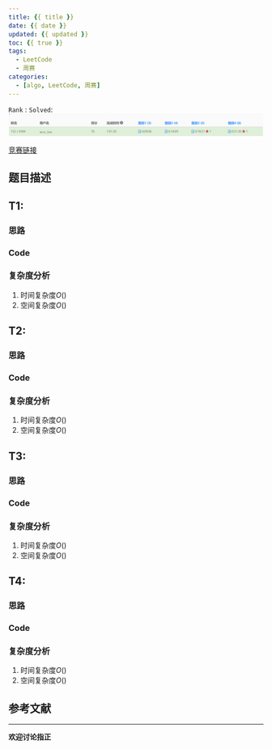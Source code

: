```yaml
---
title: {{ title }}
date: {{ date }}
updated: {{ updated }}
toc: {{ true }}
tags:
  - LeetCode
  - 周赛
categories:
  - [algo, LeetCode, 周赛]
---
```


`Rank` : 
`Solved`:
![](https://github.com/CsJsss/CsJsss.github.io/blob/hexo/themes/hexo-theme-icarus/source/img/2021/11/8/LeetCode_%E5%91%A8%E8%B5%9B266.png)

[竞赛链接]()

## 题目描述

<!--more-->

## T1: 
### 思路
### Code
### 复杂度分析
1. 时间复杂度$O()$
2. 空间复杂度$O()$

## T2:
### 思路
### Code
### 复杂度分析
1. 时间复杂度$O()$
2. 空间复杂度$O()$

## T3:
### 思路
### Code
### 复杂度分析
1. 时间复杂度$O()$
2. 空间复杂度$O()$

## T4:
### 思路
### Code
### 复杂度分析
1. 时间复杂度$O()$
2. 空间复杂度$O()$

## 参考文献

----
**欢迎讨论指正**